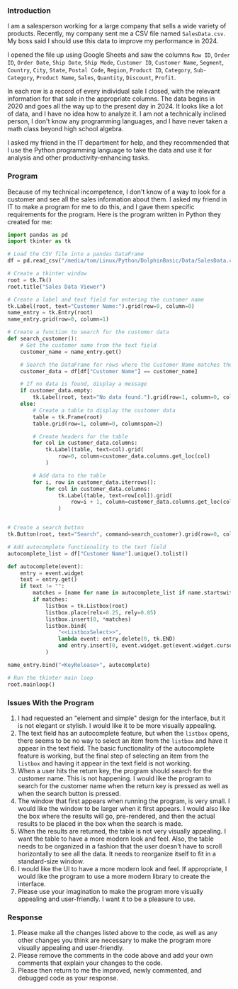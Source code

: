 ### Introduction

I am a salesperson working for a large company that sells a wide variety of products. Recently, my company sent me a CSV file named `SalesData.csv`. My boss said I should use this data to improve my performance in 2024.

I opened the file up using Google Sheets and saw the columns `Row ID`, `Order ID`, `Order Date`, `Ship Date`, `Ship Mode`, `Customer ID`, `Customer Name`, `Segment`, `Country`, `City`, `State`, `Postal Code`, `Region`, `Product ID`, `Category`, `Sub-Category`, `Product Name`, `Sales`, `Quantity`, `Discount`, `Profit`.

In each row is a record of every individual sale I closed, with the relevant information for that sale in the appropriate columns. The data begins in 2020 and goes all the way up to the present day in 2024. It looks like a lot of data, and I have no idea how to analyze it. I am not a technically inclined person, I don't know any programming languages, and I have never taken a math class beyond high school algebra.

I asked my friend in the IT department for help, and they recommended that I use the Python programming language to take the data and use it for analysis and other productivity-enhancing tasks.

### Program

Because of my technical incompetence, I don't know of a way to look for a customer and see all the sales information about them. I asked my friend in IT to make a program for me to do this, and I gave them specific requirements for the program.  Here is the program written in Python they created for me:

```Python
import pandas as pd
import tkinter as tk

# Load the CSV file into a pandas DataFrame
df = pd.read_csv("/media/tom/Linux/Python/DolphinBasic/Data/SalesData.csv")

# Create a tkinter window
root = tk.Tk()
root.title("Sales Data Viewer")

# Create a label and text field for entering the customer name
tk.Label(root, text="Customer Name:").grid(row=0, column=0)
name_entry = tk.Entry(root)
name_entry.grid(row=0, column=1)

# Create a function to search for the customer data
def search_customer():
    # Get the customer name from the text field
    customer_name = name_entry.get()

    # Search the DataFrame for rows where the Customer Name matches the input name
    customer_data = df[df["Customer Name"] == customer_name]

    # If no data is found, display a message
    if customer_data.empty:
        tk.Label(root, text="No data found.").grid(row=1, column=0, columnspan=2)
    else:
        # Create a table to display the customer data
        table = tk.Frame(root)
        table.grid(row=1, column=0, columnspan=2)

        # Create headers for the table
        for col in customer_data.columns:
            tk.Label(table, text=col).grid(
                row=0, column=customer_data.columns.get_loc(col)
            )

        # Add data to the table
        for i, row in customer_data.iterrows():
            for col in customer_data.columns:
                tk.Label(table, text=row[col]).grid(
                    row=i + 1, column=customer_data.columns.get_loc(col)
                )


# Create a search button
tk.Button(root, text="Search", command=search_customer).grid(row=0, column=2)

# Add autocomplete functionality to the text field
autocomplete_list = df["Customer Name"].unique().tolist()

def autocomplete(event):
    entry = event.widget
    text = entry.get()
    if text != "":
        matches = [name for name in autocomplete_list if name.startswith(text)]
        if matches:
            listbox = tk.Listbox(root)
            listbox.place(relx=0.25, rely=0.05)
            listbox.insert(0, *matches)
            listbox.bind(
                "<<ListboxSelect>>",
                lambda event: entry.delete(0, tk.END)
                and entry.insert(0, event.widget.get(event.widget.curselection())),
            )

name_entry.bind("<KeyRelease>", autocomplete)

# Run the tkinter main loop
root.mainloop()
```

### Issues With the Program

1. I had requested an "element and simple" design for the interface, but it is not elegant or stylish. I would like it to be more visually appealing.
2. The text field has an autocomplete feature, but when the `listbox` opens, there seems to be no way to select an item from the `listbox` and have it appear in the text field. The basic functionality of the autocomplete feature is working, but the final step of selecting an item from the `listbox` and having it appear in the text field is not working.
3. When a user hits the return key, the program should search for the customer name.  This is not happening.  I would like the program to search for the customer name when the return key is pressed as well as when the search button is pressed.
4. The window that first appears when running the program, is very small.  I would like the window to be larger when it first appears.  I would also like the box where the results will go, pre-rendered, and then the actual results to be placed in the box when the search is made.
5. When the results are returned, the table is not very visually appealing.  I want the table to have a more modern look and feel. Also, the table needs to be organized in a fashion that the user doesn't have to scroll horizontally to see all the data.  It needs to reorganize itself to fit in a standard-size window.
6. I would like the UI to have a more modern look and feel. If appropriate, I would like the program to use a more modern library to create the interface.
7. Please use your imagination to make the program more visually appealing and user-friendly. I want it to be a pleasure to use.

### Response

1. Please make all the changes listed above to the code, as well as any other changes you think are necessary to make the program more visually appealing and user-friendly.
2. Please remove the comments in the code above and add your own comments that explain your changes to the code.
3. Please then return to me the improved, newly commented, and debugged code as your response.
